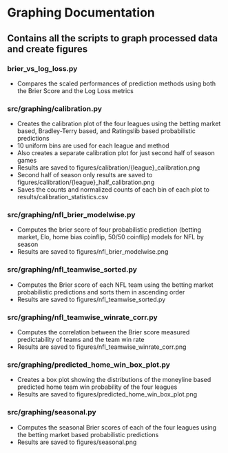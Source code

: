 # Graphing Documentation

## Contains all the scripts to graph processed data and create figures

### brier_vs_log_loss.py
- Compares the scaled performances of prediction methods using both the Brier Score and the Log Loss metrics 

### src/graphing/calibration.py
- Creates the calibration plot of the four leagues using the betting market based, Bradley-Terry based, and Ratingslib based probabilistic predictions
- 10 uniform bins are used for each league and method
- Also creates a separate calibration plot for just second half of season games
- Results are saved to figures/calibration/{league}_calibration.png
- Second half of season only results are saved to figures/calibration/{league}_half_calibration.png
- Saves the counts and normalized counts of each bin of each plot to results/calibration_statistics.csv

### src/graphing/nfl_brier_modelwise.py
- Computes the brier score of four probabilistic prediction (betting market, Elo, home bias coinflip, 50/50 coinflip) models for NFL by season
- Results are saved to figures/nfl_brier_modelwise.png

### src/graphing/nfl_teamwise_sorted.py
- Computes the Brier score of each NFL team using the betting market probabilistic predictions and sorts them in ascending order
- Results are saved to figures/nfl_teamwise_sorted.py

### src/graphing/nfl_teamwise_winrate_corr.py
- Computes the correlation between the Brier score measured predictability of teams and the team win rate
- Results are saved to figures/nfl_teamwise_winrate_corr.png

### src/graphing/predicted_home_win_box_plot.py
- Creates a box plot showing the distributions of the moneyline based predicted home team win probability of the four leagues
- Results are saved to figures/predicted_home_win_box_plot.png

### src/graphing/seasonal.py
- Computes the seasonal Brier scores of each of the four leagues using the betting market based probabilistic predictions
- Results are saved to figures/seasonal.png
